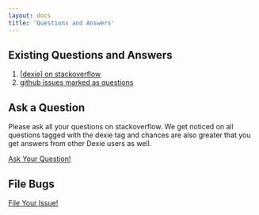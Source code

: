 ```yaml
---
layout: docs
title: 'Questions and Answers'
---
```


## Existing Questions and Answers

1. [[dexie] on stackoverflow](http://stackoverflow.com/questions/tagged/dexie)
2. [github issues marked as questions](https://github.com/dexie/Dexie.js/issues?utf8=✓&q=is%3Aissue%20label%3Aquestion)

## Ask a Question

Please ask all your questions on stackoverflow. We get noticed on all questions tagged with the dexie tag and chances are also greater that you get answers from other Dexie users as well.

[Ask Your Question!](http://stackoverflow.com/questions/ask?tags=dexie)

## File Bugs

[File Your Issue!](https://github.com/dexie/Dexie.js/issues/new)

